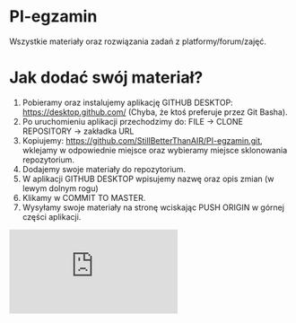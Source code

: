 ﻿# PI-egzamin
Wszystkie materiały oraz rozwiązania zadań z platformy/forum/zajęć.
# Jak dodać swój materiał?
1. Pobieramy oraz instalujemy aplikację GITHUB DESKTOP: https://desktop.github.com/ (Chyba, że ktoś preferuje przez Git Basha).
2. Po uruchomieniu aplikacji przechodzimy do: FILE -> CLONE REPOSITORY -> zakładka URL
3. Kopiujemy: https://github.com/StillBetterThanAIR/PI-egzamin.git, wklejamy w odpowiednie miejsce oraz wybieramy miejsce sklonowania repozytorium. 
4. Dodajemy swoje materiały do repozytorium.
5. W aplikacji GITHUB DESKTOP wpisujemy nazwę oraz opis zmian (w lewym dolnym rogu)
6. Klikamy w COMMIT TO MASTER.
7. Wysyłamy swoje materiały na stronę wciskając PUSH ORIGIN w górnej części aplikacji.

![alt text](https://github.com/StillBetterThanAIR/PI-egzamin/blob/master/instrukcja.png.lnk)
